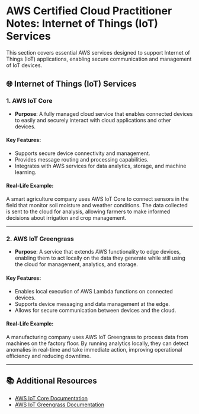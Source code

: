# AWS Certified Cloud Practitioner Notes: Internet of Things (IoT) Services

This section covers essential AWS services designed to support Internet of Things (IoT) applications, enabling secure communication and management of IoT devices.

## 🌐 Internet of Things (IoT) Services

### 1. AWS IoT Core
- **Purpose**: A fully managed cloud service that enables connected devices to easily and securely interact with cloud applications and other devices.

#### Key Features:
- Supports secure device connectivity and management.
- Provides message routing and processing capabilities.
- Integrates with AWS services for data analytics, storage, and machine learning.

#### Real-Life Example:
A smart agriculture company uses AWS IoT Core to connect sensors in the field that monitor soil moisture and weather conditions. The data collected is sent to the cloud for analysis, allowing farmers to make informed decisions about irrigation and crop management.

---

### 2. AWS IoT Greengrass
- **Purpose**: A service that extends AWS functionality to edge devices, enabling them to act locally on the data they generate while still using the cloud for management, analytics, and storage.

#### Key Features:
- Enables local execution of AWS Lambda functions on connected devices.
- Supports device messaging and data management at the edge.
- Allows for secure communication between devices and the cloud.

#### Real-Life Example:
A manufacturing company uses AWS IoT Greengrass to process data from machines on the factory floor. By running analytics locally, they can detect anomalies in real-time and take immediate action, improving operational efficiency and reducing downtime.

---

## 📚 Additional Resources
- [AWS IoT Core Documentation](https://aws.amazon.com/iot-core/)
- [AWS IoT Greengrass Documentation](https://aws.amazon.com/greengrass/)